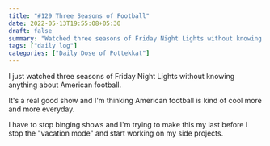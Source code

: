 ```yaml
---
title: "#129 Three Seasons of Football"
date: 2022-05-13T19:55:08+05:30
draft: false
summary: "Watched three seasons of Friday Night Lights without knowing anything about American football."
tags: ["daily log"]
categories: ["Daily Dose of Pottekkat"]
---
```


I just watched three seasons of Friday Night Lights without knowing anything about American football.

It's a real good show and I'm thinking American football is kind of cool more and more everyday.

I have to stop binging shows and I'm trying to make this my last before I stop the "vacation mode" and start working on my side projects.
